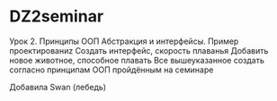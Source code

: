 # DZ2seminar
Урок 2. Принципы ООП Абстракция и интерфейсы. Пример проектированиz
Создать интерфейс, скорость плаванья
Добавить новое животное, способное плавать
Все вышеуказанное создать согласно принципам ООП пройдённым на семинаре

Добавила Swan (лебедь)
